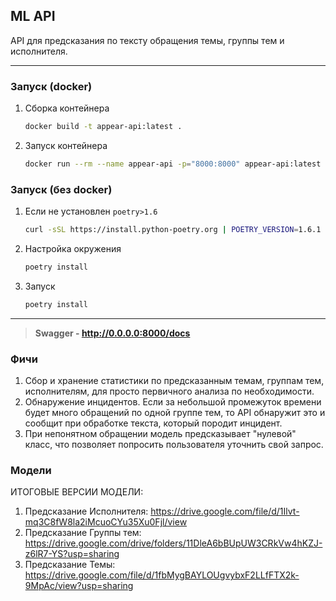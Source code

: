 ML API
--

API для предсказания по тексту обращения темы, группы тем и исполнителя.

---
### Запуск (docker)

1. Сборка контейнера
   ```bash
   docker build -t appear-api:latest .
   ```

2. Запуск контейнера
   ```bash
   docker run --rm --name appear-api -p="8000:8000" appear-api:latest
   ```

### Запуск (без docker)
1. Если не установлен `poetry>1.6`
   ```bash
   curl -sSL https://install.python-poetry.org | POETRY_VERSION=1.6.1 python3 -
   ```

2. Настройка окружения
   ```bash
   poetry install
   ```
   
3. Запуск
   ```bash
   poetry install
   ```
   
---
> **Swagger - http://0.0.0.0:8000/docs**

### Фичи

1. Сбор и хранение статистики по предсказанным темам, группам тем, исполнителям, для просто первичного анализа по
   необходимости.
2. Обнаружение инцидентов. Если за небольшой промежуток времени будет много обращений по одной группе тем, то API
   обнаружит это и сообщит при обработке текста, который породит инцидент.
3. При непонятном обращении модель предсказывает "нулевой" класс, что позволяет попросить пользователя уточнить свой
   запрос.


### Модели

ИТОГОВЫЕ ВЕРСИИ МОДЕЛИ:
1) Предсказание Исполнителя: https://drive.google.com/file/d/1Ilvt-mq3C8fW8la2iMcuoCYu35Xu0Fjl/view
2) Предсказание Группы тем: https://drive.google.com/drive/folders/11DleA6bBUpUW3CRkVw4hKZJ-z6lR7-YS?usp=sharing
3) Предсказание Темы: https://drive.google.com/file/d/1fbMygBAYLOUgvybxF2LLfFTX2k-9MpAc/view?usp=sharing
